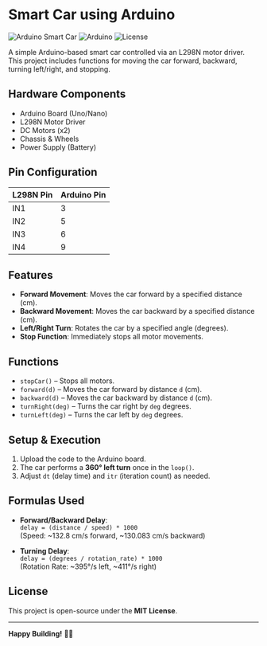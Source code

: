 
# Smart Car using Arduino

![Arduino Smart Car](https://img.shields.io/badge/Project-Smart%20Car-blue) ![Arduino](https://img.shields.io/badge/Platform-Arduino-00979D) ![License](https://img.shields.io/badge/License-MIT-green)

A simple Arduino-based smart car controlled via an L298N motor driver. This project includes functions for moving the car forward, backward, turning left/right, and stopping.

## Hardware Components
- Arduino Board (Uno/Nano)  
- L298N Motor Driver  
- DC Motors (x2)  
- Chassis & Wheels  
- Power Supply (Battery)  

## Pin Configuration
| L298N Pin | Arduino Pin |
|-----------|-------------|
| IN1       | 3           |
| IN2       | 5           |
| IN3       | 6           |
| IN4       | 9           |

## Features
- **Forward Movement**: Moves the car forward by a specified distance (cm).  
- **Backward Movement**: Moves the car backward by a specified distance (cm).  
- **Left/Right Turn**: Rotates the car by a specified angle (degrees).  
- **Stop Function**: Immediately stops all motor movements.  

## Functions
- `stopCar()` – Stops all motors.  
- `forward(d)` – Moves the car forward by distance `d` (cm).  
- `backward(d)` – Moves the car backward by distance `d` (cm).  
- `turnRight(deg)` – Turns the car right by `deg` degrees.  
- `turnLeft(deg)` – Turns the car left by `deg` degrees.  

## Setup & Execution
1. Upload the code to the Arduino board.  
2. The car performs a **360° left turn** once in the `loop()`.  
3. Adjust `dt` (delay time) and `itr` (iteration count) as needed.  

## Formulas Used
- **Forward/Backward Delay**:  
  `delay = (distance / speed) * 1000`  
  (Speed: ~132.8 cm/s forward, ~130.083 cm/s backward)  

- **Turning Delay**:  
  `delay = (degrees / rotation_rate) * 1000`  
  (Rotation Rate: ~395°/s left, ~411°/s right)  

## License
This project is open-source under the **MIT License**.  

---
**Happy Building!** 🚗💨  
